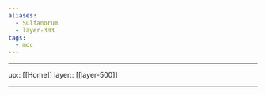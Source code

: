 ```yaml
---
aliases:
  - Sulfanorum
  - layer-303
tags:
  - moc
---
```


***

up:: [[Home]]
layer:: [[layer-500]]

***

